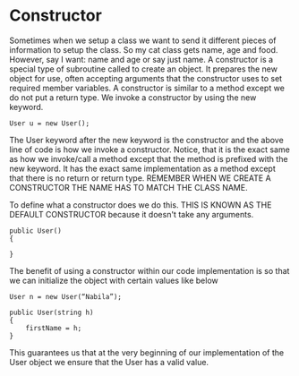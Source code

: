 # Constructor
Sometimes when we setup a class we want to send it different pieces of information to setup the class. So my cat class gets name, age and food. 
However, say I want: name and age or say just name. A constructor is a special type of subroutine called to create an object. It prepares the new object for use,
often accepting arguments that the constructor uses to set required member variables. A constructor is similar to a method except we do not put a return type. We 
invoke a constructor by using the new keyword.
```
User u = new User();
```
The User keyword after the new keyword is the constructor and the above line of code is how we invoke a constructor.  Notice, that it is the exact same as how we
invoke/call a method except that the method is prefixed with the new keyword. It has the exact same implementation as a method except that there is no return or
return type. REMEMBER WHEN WE CREATE A CONSTRUCTOR THE NAME HAS TO MATCH THE CLASS NAME.

To define what a constructor does we do this. THIS IS KNOWN AS THE DEFAULT CONSTRUCTOR because it doesn't take any arguments.
```
public User()
{

}
```
The benefit of using a constructor within our code implementation is so that we can initialize the object with certain values like below
```
User n = new User(“Nabila”);
```

```
public User(string h)
{
	firstName = h;
}
```
This guarantees us that at the very beginning of our implementation of the User object we ensure that the User has a valid value.

